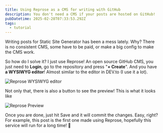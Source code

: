 ```yaml
---
title: Using Reprose as a CMS for writing with GitHub
description: You don't need a CMS if your posts are hosted on GitHub!
pubDatetime: 2025-02-28T07:33:53.292Z
tags:
  - tutorial
---
```

Writing posts for Static Site Generator has been a mess lately. Why? There is no consistent CMS, some have to be paid, or make a big config to make the CMS work.

So how do I solve it? I just use Reprose! An open source GitHub CMS, you just need to **Login**, go to the repository and press "**+ Create**". And you have **a WYSIWYG editor**! Almost similar to the editor in DEV.to (I use it a lot).

![Reprose WYSIWYG editor](https://img-w3teal.vercel.app/image/upload/v1740790800/reprose_ghvtkf.png)

Not only that, there is also a button to see the preview! This is what it looks like

![Reprose Preview](https://img-w3teal.vercel.app/image/upload/v1740790817/reprose-preview_lreyk9.png)

Once you are done, just hit Save and it will commit the changes. Easy, right? For example, this post is the first one made using Reprose, hopefully this service will run for a long time! 🥰
